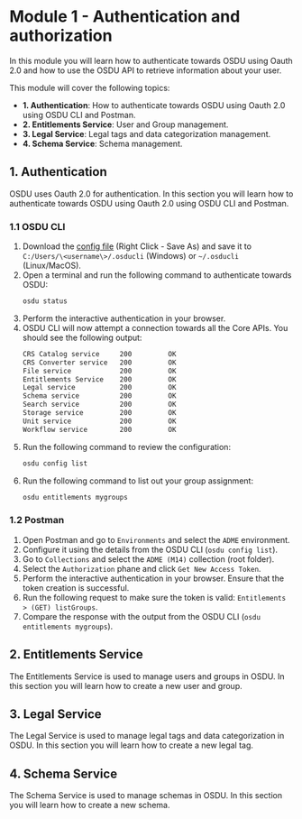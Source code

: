 # Module 1 - Authentication and authorization
In this module you will learn how to authenticate towards OSDU using Oauth 2.0 and how to use the OSDU API to retrieve information about your user.

This module will cover the following topics:
- **1. Authentication**: How to authenticate towards OSDU using Oauth 2.0 using OSDU CLI and Postman.
- **2. Entitlements Service**: User and Group management.
- **3. Legal Service**: Legal tags and data categorization management.
- **4. Schema Service**: Schema management.

## 1. Authentication
OSDU uses Oauth 2.0 for authentication. In this section you will learn how to authenticate towards OSDU using Oauth 2.0 using OSDU CLI and Postman.

### 1.1 OSDU CLI
1. Download the [config file](./config?raw=1) (Right Click - Save As) and save it to `C:/Users/\<username\>/.osducli` (Windows) or `~/.osducli` (Linux/MacOS).
2. Open a terminal and run the following command to authenticate towards OSDU:
    ```bash
    osdu status
    ```
3. Perform the interactive authentication in your browser.    
4. OSDU CLI will now attempt a connection towards all the Core APIs. You should see the following output:
    ```bash
    CRS Catalog service     200         OK
    CRS Converter service   200         OK
    File service            200         OK
    Entitlements Service    200         OK
    Legal service           200         OK
    Schema service          200         OK
    Search service          200         OK
    Storage service         200         OK
    Unit service            200         OK
    Workflow service        200         OK
    ```
5. Run the following command to review the configuration:
    ```bash
    osdu config list
    ```
6. Run the following command to list out your group assignment:
    ```bash
    osdu entitlements mygroups
    ```

### 1.2 Postman
1. Open Postman and go to `Environments` and select the `ADME` environment.
2. Configure it using the details from the OSDU CLI (`osdu config list`).
3. Go to `Collections` and select the `ADME (M14)` collection (root folder).
4. Select the `Authorization` phane and click `Get New Access Token`.
5. Perform the interactive authentication in your browser. Ensure that the token creation is successful.
6. Run the following request to make sure the token is valid: `Entitlements > (GET) listGroups`.
7. Compare the response with the output from the OSDU CLI (`osdu entitlements mygroups`).

## 2. Entitlements Service
The Entitlements Service is used to manage users and groups in OSDU. In this section you will learn how to create a new user and group.

## 3. Legal Service
The Legal Service is used to manage legal tags and data categorization in OSDU. In this section you will learn how to create a new legal tag.

## 4. Schema Service
The Schema Service is used to manage schemas in OSDU. In this section you will learn how to create a new schema.